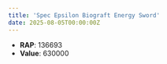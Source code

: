 ```yaml
---
title: 'Spec Epsilon Biograft Energy Sword'
date: 2025-08-05T00:00:00Z
---
```

- **RAP**: 136693
- **Value**: 630000
